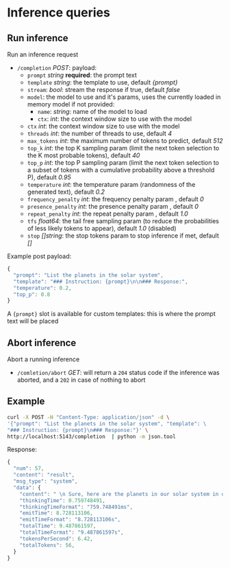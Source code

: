# Inference queries

## Run inference

Run an inference request

- `/completion` *POST*: payload:   
  - `prompt` *string* **required**: the prompt text
  - `template` *string*: the template to use, default *{prompt}*
  - `stream`: *bool*: stream the response if true, default *false*
  - `model`: the model to use and it's params, uses the currently loaded in memory model if not provided:
    - `name`: *string*: name of the model to load
    - `ctx`: *int*: the context window size to use with the model
  - `ctx` *int*: the context window size to use with the model
  - `threads` *int*: the number of threads to use, default *4*
  - `max_tokens` *int*: the maximum number of tokens to predict, default *512*
  - `top_k` *int*: the top K sampling param (limit the next token selection to the K most probable tokens), default *40*
  - `top_p` *int*: the top P sampling param (limit the next token selection to a subset of tokens with a cumulative probability above a threshold P), default *0.95*
  - `temperature` *int*: the temperature param (randomness of the generated text), default *0.2*
  - `frequency_penalty` *int*: the frequency penalty param , default *0*
  - `presence_penalty` *int*: the presence penalty param , default *0*
  - `repeat_penalty` *int*: the repeat penalty param , default *1.0*
  - `tfs` *float64*: the tail free sampling param (to reduce the probabilities of less likely tokens to appear), default *1.0* (disabled)
  - `stop` *[]string*: the stop tokens param to stop inference if met, default *[]*
  
Example post payload:

```js
{
  "prompt": "List the planets in the solar system",
  "template": "### Instruction: {prompt}\n\n### Response:",
  "temperature": 0.2,
  "top_p": 0.8
}
```

A `{prompt}` slot is available for custom templates: this is where the prompt text
will be placed

## Abort inference

Abort a running inference

- `/comletion/abort` *GET*: will return a `204` status code if the inference was aborted, and a `202` in case of nothing to abort

## Example

```bash
curl -X POST -H "Content-Type: application/json" -d \
'{"prompt": "List the planets in the solar system", "template": \
"### Instruction: {prompt}\n### Response:"}' \
http://localhost:5143/completion  | python -m json.tool
```

Response:

```js
{
  "num": 57,
  "content": "result",
  "msg_type": "system",
  "data": {
    "content": " \n Sure, here are the planets in our solar system in order from the sun:\n\n1. Mercury\n2. Venus\n3. Earth\n4. Mars\n5. Jupiter\n6. Saturn\n7. Uranus\n8. Neptune",
    "thinkingTime": 0.759748491,
    "thinkingTimeFormat": "759.748491ms",
    "emitTime": 8.728113106,
    "emitTimeFormat": "8.728113106s",
    "totalTime": 9.487861597,
    "totalTimeFormat": "9.487861597s",
    "tokensPerSecond": 6.42,
    "totalTokens": 56,
  }
}
```